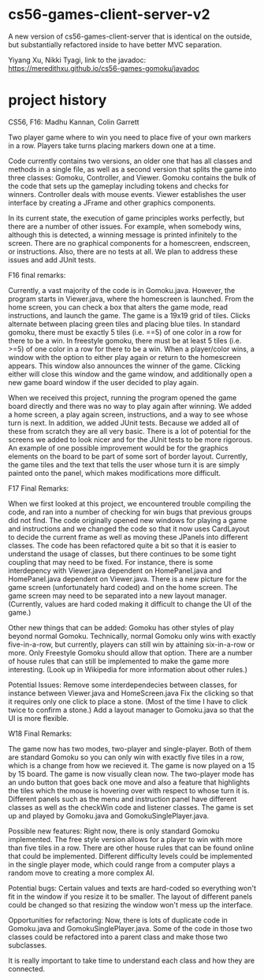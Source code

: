 cs56-games-client-server-v2
===========================

A new version of cs56-games-client-server that is identical on the outside, but substantially refactored inside to have better MVC separation.

Yiyang Xu, Nikki Tyagi, link to the javadoc: https://meredithxu.github.io/cs56-games-gomoku/javadoc

project history
===============
CS56, F16: Madhu Kannan, Colin Garrett

Two player game where to win you need to place five of your own markers in a row. Players take turns placing markers down one at a time.

Code currently contains two versions, an older one that has all classes and methods in a single file, as well as a second version that splits the game into three classes: Gomoku, Controller, and Viewer. Gomoku contains the bulk of the code that sets up the gameplay including tokens and checks for winners. Controller deals with mouse events. Viewer establishes the user interface by creating a JFrame and other graphics components.

In its current state, the execution of game principles works perfectly, but there are a number of other issues. For example, when somebody wins, although this is detected, a winning message is printed infinitely to the screen. There are no graphical components for a homescreen, endscreen, or instructions. Also, there are no tests at all. We plan to address these issues and add JUnit tests.

F16 final remarks:

Currently, a vast majority of the code is in Gomoku.java. However, the program starts in Viewer.java, where the homescreen is launched. From the home screen, you can check a box that alters the game mode, read instructions, and launch the game. The game is a 19x19 grid of tiles. Clicks alternate between placing green tiles and placing blue tiles. In standard gomoku, there must be exactly 5 tiles (i.e. ==5) of one color in a row for there to be a win. In freestyle gomoku, there must be at least 5 tiles (i.e. >=5) of one color in a row for there to be a win. When a player/color wins, a window with the option to either play again or return to the homescreen appears. This window also announces the winner of the game. Clicking either will close this window and the game window, and additionally open a new game board window if the user decided to play again.

When we received this project, running the program opened the game board directly and there was no way to play again after winning. We added a home screen, a play again screen, instructions, and a way to see whose turn is next. In addition, we added JUnit tests. Because we added all of these from scratch they are all very basic. There is a lot of potential for the screens we added to look nicer and for the JUnit tests to be more rigorous. An example of one possible improvement would be for the graphics elements on the board to be part of some sort of border layout. Currently, the game tiles and the text that tells the user whose turn it is are simply painted onto the panel, which makes modifications more difficult.


F17 Final Remarks:

When we first looked at this project, we encountered trouble compiling the code, and ran into a number of checking for win bugs that previous groups did not find. The code originally opened new windows for playing a game and instructions and we changed the code so that it now uses CardLayout to decide the current frame as well as moving these JPanels into different classes. The code has been refactored quite a bit so that it is easier to understand the usage of classes, but there continues to be some tight coupling that may need to be fixed. For instance, there is some interdepency with Viewer.java dependent on HomePanel.java and HomePanel.java dependent on Viewer.java. There is a new picture for the game screen (unfortunately hard coded) and on the home screen. The game screen may need to be separated into a new layout manager. (Currently, values are hard coded making it difficult to change the UI of the game.) 

Other new things that can be added: Gomoku has other styles of play beyond normal Gomoku. Technically, normal Gomoku only wins with exactly five-in-a-row, but currently, players can still win by attaining six-in-a-row or more. Only Freestyle Gomoku should allow that option. There are a number of house rules that can still be implemented to make the game more interesting. (Look up in Wikipedia for more information about other rules.) 

Potential Issues: Remove some interdependecies between classes, for instance between Viewer.java and HomeScreen.java
Fix the clicking so that it requires only one click to place a stone. (Most of the time I have to click twice to confirm a stone.)
Add a layout manager to Gomoku.java so that the UI is more flexible.

W18 Final Remarks:

The game now has two modes, two-player and single-player. Both of them are standard Gomoku so you can only win with exactly five tiles in a row, which is a change from how we recieved it. The game is now played on a 15 by 15 board. The game is now visually clean now. The two-player mode has an undo button that goes back one move and also a feature that highlights the tiles which the mouse is hovering over with respect to whose turn it is. Different panels such as the menu and instruction panel have different classes as well as the checkWin code and listener classes. The game is set up and played by Gomoku.java and GomokuSinglePlayer.java.

Possible new features: Right now, there is only standard Gomoku implemented. The free style version allows for a player to win with more than five tiles in a row. There are other house rules that can be found online that could be implemented. Different difficulty levels could be implemented in the single player mode, which could range from a computer plays a random move to creating a more complex AI.

Potential bugs: Certain values and texts are hard-coded so everything won't fit in the window if you resize it to be smaller. The layout of different panels could be changed so that resizing the window won't mess up the interface. 

Opportunities for refactoring: Now, there is lots of duplicate code in Gomoku.java and GomokuSinglePlayer.java. Some of the code in those two classes could be refactored into a parent class and make those two subclasses.

It is really important to take time to understand each class and how they are connected. 